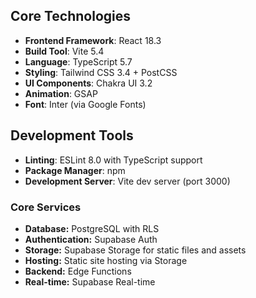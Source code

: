## Core Technologies
- **Frontend Framework**: React 18.3
- **Build Tool**: Vite 5.4
- **Language**: TypeScript 5.7
- **Styling**: Tailwind CSS 3.4 + PostCSS
- **UI Components**: Chakra UI 3.2
- **Animation**: GSAP
- **Font**: Inter (via Google Fonts)

## Development Tools

- **Linting**: ESLint 8.0 with TypeScript support
- **Package Manager**: npm
- **Development Server**: Vite dev server (port 3000)


### Core Services
- **Database:** PostgreSQL with RLS
- **Authentication:** Supabase Auth
- **Storage:** Supabase Storage for static files and assets
- **Hosting:** Static site hosting via Storage
- **Backend:** Edge Functions
- **Real-time:** Supabase Real-time